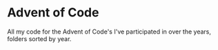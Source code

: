 # Advent of Code
All my code for the Advent of Code's I've participated in over the years, folders sorted by year.
